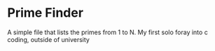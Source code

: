 # Prime Finder

A simple file that lists the primes from 1 to N.
My first solo foray into c coding, outside of university
